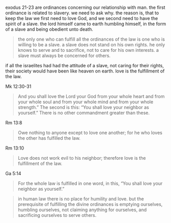 exodus 21-23 are ordinances concerning our relationship with man. the first ordinance
is related to slavery. we need to ask why. the reason is, that to keep the law we
first need to love God, and we second need to have the spirit of a slave. the lord himself
came to earth humbling himself, in the form of a slave and being obedient unto death.

> the only one who can fulfill all the ordinances of the law is one who is willing to be a slave. a slave does not stand on his own rights. he only knows to serve and to sacrifice, not to care for his own interests. a slave must always be concerned for others.

if all the israelites had had the attitude of a slave, not caring for their rights, their society would have been like heaven on earth. love is the fulfillment of the law.

Mk 12:30-31
> And you shall love the Lord your God from your whole heart and from your whole soul and from your whole mind and from your whole strength.” The second is this: “You shall love your neighbor as yourself.” There is no other commandment greater than these.

Rm 13:8
> Owe nothing to anyone except to love one another; for he who loves the other has fulfilled the law.

Rm 13:10
> Love does not work evil to his neighbor; therefore love is the fulfillment of the law.

Ga 5:14
> For the whole law is fulfilled in one word, in this, “You shall love your neighbor as yourself.”

> in human law there is no place for humility and love. but the prerequisite of fulfilling the divine ordinances is emptying ourselves, humbling ourselves, not claiming anything for ourselves, and sacrificing ourselves to serve others.
